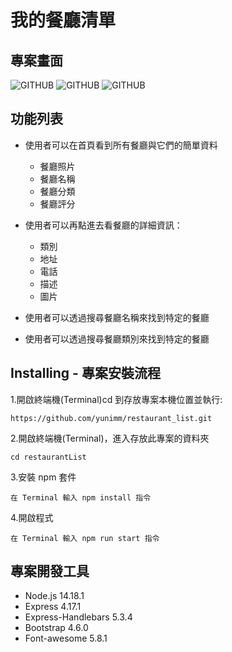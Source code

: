 # 我的餐廳清單
## 專案畫面
![GITHUB](https://imgur.com/V1WVZev.jpg"首頁")
![GITHUB](https://imgur.com/H97l22q.jpg"餐廳資料")
![GITHUB](https://imgur.com/dosXUmB.jpg"RWD介面")
## 功能列表
* 使用者可以在首頁看到所有餐廳與它們的簡單資料
  * 餐廳照片
  * 餐廳名稱
  * 餐廳分類
  * 餐廳評分

* 使用者可以再點進去看餐廳的詳細資訊：
  * 類別
  * 地址
  * 電話
  * 描述
  * 圖片
  
* 使用者可以透過搜尋餐廳名稱來找到特定的餐廳
* 使用者可以透過搜尋餐廳類別來找到特定的餐廳

## Installing - 專案安裝流程
1.開啟終端機(Terminal)cd 到存放專案本機位置並執行:

    https://github.com/yunimm/restaurant_list.git

2.開啟終端機(Terminal)，進入存放此專案的資料夾

    cd restaurantList

3.安裝 npm 套件

    在 Terminal 輸入 npm install 指令

4.開啟程式

    在 Terminal 輸入 npm run start 指令
    
## 專案開發工具
* Node.js 14.18.1
* Express 4.17.1
* Express-Handlebars 5.3.4
* Bootstrap 4.6.0
* Font-awesome 5.8.1
